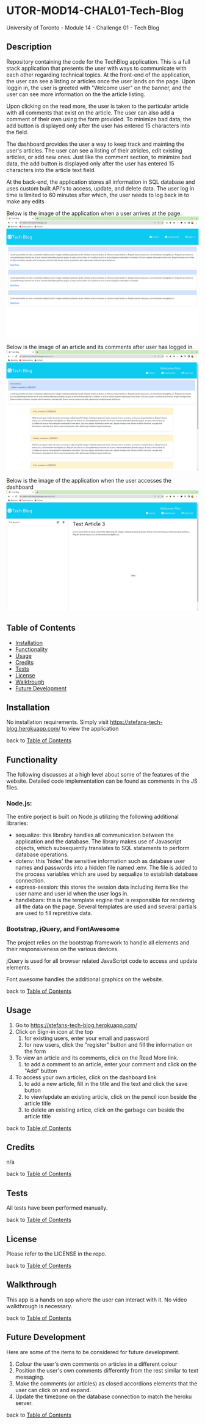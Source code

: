 # UTOR-MOD14-CHAL01-Tech-Blog
University of Toronto - Module 14 - Challenge 01 - Tech Blog

## Description

Repository containing the code for the TechBlog application. This is a full stack application that presents the user with ways to communicate with each other regarding technical topics. At the front-end of the application, the user can see a listing or articles once the user lands on the page. Upon loggin in, the user is greeted with "Welcome user" on the banner, and the user can see more information on the the article listing. 

Upon clicking on the read more, the user is taken to the particular article with all comments that exist on the article. The user can also add a comment of their own using the form provided. To minimize bad data, the add button is displayed only after the user has entered 15 characters into the field.

The dashboard provides the user a way to keep track and mainting the user's articles. The user can see a listing of their atricles, edit existing articles, or add new ones. Just like the comment section, to minimize bad data, the add button is displayed only after the user has entered 15 characters into the article text field. 

At the back-end, the application stores all information in SQL database and uses custom built API's to access, update, and delete data. The user log in time is limited to 60 minutes after which, the user needs to log back in to make any edits


Below is the image of the application when a user arrives at the page.
![Tech blog - landing](./assets/images/TB-01-landing.png)

Below is the image of an article and its comments after user has logged in.
![Tech blog - logged in landing](./assets/images/TB-02-article.png)

Below is the image of the application when the user accesses the dashboard
![Tech blog - logged in dashboard](./assets/images/TB-03-dashboard.png)


## Table of Contents

- [Installation](#installation)
- [Functionality](#functionality)
- [Usage](#usage)
- [Credits](#credits)
- [Tests](#tests)
- [License](#license)
- [Walktrough](#walkthrough)
- [Future Development](#future-development)

## Installation

No installation requirements. Simply visit https://stefans-tech-blog.herokuapp.com/ to view the application

back to [Table of Contents](#table-of-contents)


## Functionality

The following discusses at a high level about some of the features of the website. Detailed code implementation can be found as comments in the JS files.


### Node.js:

The entire porject is built on Node.js utilizing the following additional libraries:
- sequalize: this librabry handles all communication between the application and the database. The library makes use of Javascript objects, which subsequently translates to SQL stataments to perform database operations.
- dotenv: this 'hides' the sensitive information such as database user names and passwords into a hidden file named .env. The file is added to the process variables which are used by sequalize to establish database connection.
- express-session: this stores the session data including items like the user name and user id when the user logs in.
- handlebars: this is the template engine that is responsible for rendering all the data on the page. Several templates are used and several partials are used to fill repretitive data.

### Bootstrap, jQuery, and FontAwesome

The project relies on the bootstrap framework to handle all elements and their responsiveness on the various devices. 

jQuery is used for all browser related JavaScript code to access and update elements. 

Font awesome handles the additional graphics on the website.

back to [Table of Contents](#table-of-contents)

## Usage

1. Go to https://stefans-tech-blog.herokuapp.com/
2. Click on Sign-in icon at the top
    1. for existing users, enter your email and password
    2. for new users, click the "register" button and fill the information on the form
3. To view an article and its comments, click on the Read More link.
    1. to add a comment to an article, enter your comment and click on the "Add" button
4. To access your own articles, click on the dashboard link
    1. to add a new article, fill in the title and the text and click the save button
    2. to view/update an existing article, click on the pencil icon beside the article title
    3. to delete an existing artice, click on the garbage can beside the article title

back to [Table of Contents](#table-of-contents)


## Credits
n/a

back to [Table of Contents](#table-of-contents)


## Tests

All tests have been performed manually.

back to [Table of Contents](#table-of-contents)


## License

Please refer to the LICENSE in the repo.

back to [Table of Contents](#table-of-contents)


## Walkthrough

This app is a hands on app where the user can interact with it. No video walkthrough is necessary.

back to [Table of Contents](#table-of-contents)


## Future Development

Here are some of the items to be considered for future development.
1. Colour the user's own comments on articles in a different colour
2. Position the user's own comments differently from the rest similar to text messaging.
3. Make the comments (or articles) as closed accordions elements that the user can click on and expand.
4. Update the timezone on the database connection to match the heroku server. 

back to [Table of Contents](#table-of-contents)

